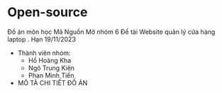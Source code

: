 # Open-source
Đồ án môn học Mã Nguồn Mở nhóm 6
Đề tài Website quản lý cửa hàng laptop
. Hạn 19/11/2023
* Thành viên nhóm:
  - Hồ Hoàng Kha
  - Ngô Trung Kiên
  - Phan Minh Tiến
* MÔ TẢ CHI TIẾT ĐỒ ÁN
